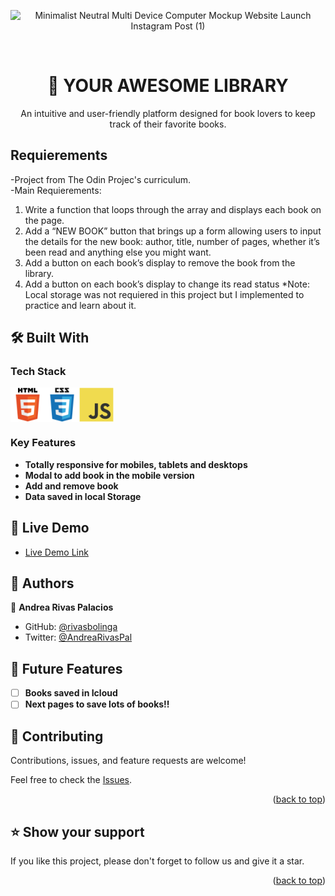 
<div align="center">
  
 ![Minimalist Neutral Multi Device Computer Mockup Website Launch Instagram Post (1)](https://github.com/rivasbolinga/Library/assets/103900838/6f592465-c10d-41bc-9f03-d1271eebce60)

  <br/>



# 📖 YOUR AWESOME LIBRARY <a name="about-project"></a>


 An intuitive and user-friendly platform designed for book lovers to keep track of their favorite books. 
  
  
</div>

## Requierements ##

-Project from The Odin Projec's curriculum. 
  <br/>-Main Requierements:
  1. Write a function that loops through the array and displays each book on the page. 
  2. Add a “NEW BOOK” button that brings up a form allowing users to input the details for the new book: author, title, number of pages, whether it’s been read and anything else you might want.
  3. Add a button on each book’s display to remove the book from the library.
  4. Add a button on each book’s display to change its read status
*Note: Local storage was not requiered in this project but I implemented to practice and learn about it.

## 🛠 Built With <a name="built-with"></a>

### Tech Stack <a name="tech-stack"></a>

<a href="https://www.w3.org/html/" target="_blank"><img align="center" src="https://raw.githubusercontent.com/devicons/devicon/master/icons/html5/html5-original-wordmark.svg" alt="html5" width="55" height="55"/></a><a href="https://www.w3schools.com/css/" target="_blank"><img align="center" src="https://raw.githubusercontent.com/devicons/devicon/master/icons/css3/css3-original-wordmark.svg" alt="css3" width="55" height="55"/></a><a href="https://developer.mozilla.org/en-US/docs/Web/JavaScript" target="_blank" rel="noreferrer"><img align="center" src="https://raw.githubusercontent.com/devicons/devicon/master/icons/javascript/javascript-original.svg" alt="javascript" width="55" height="55"/></a>

### Key Features <a name="key-features"></a>


- **Totally responsive for mobiles, tablets and desktops**
- **Modal to add book in the mobile version**
- **Add and remove book**
- **Data saved in  local Storage**


## 🚀 Live Demo <a name="live-demo"></a>


- [Live Demo Link](https://rivasbolinga.github.io/Library/)

<!-- AUTHORS -->

## 👥 Authors <a name="authors"></a>

👤 **Andrea Rivas Palacios**

- GitHub: [@rivasbolinga](https://github.com/rivasbolinga)
- Twitter: [@AndreaRivasPal](https://twitter.com/AndreaRivasPal)


## 🔭 Future Features <a name="future-features"></a>


- [ ] **Books saved in Icloud**
- [ ] **Next pages to save lots of books!!**

<!-- CONTRIBUTING -->

## 🤝 Contributing <a name="contributing"></a>

Contributions, issues, and feature requests are welcome!

Feel free to check the [Issues](https://github.com/rivasbolinga/Library/issues).

<p align="right">(<a href="#readme-top">back to top</a>)</p>

<!-- SUPPORT -->
## ⭐️ Show your support <a name="support"></a>

If you like this project, please don't forget to follow us and give it a star.
<p align="right">(<a href="#readme-top">back to top</a>)</p>



